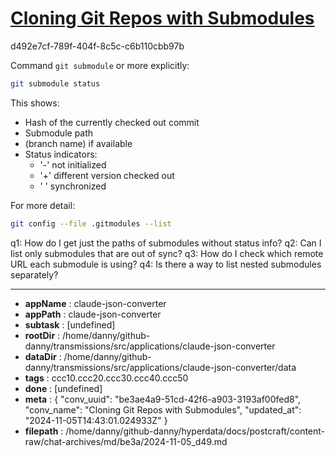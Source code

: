 # [Cloning Git Repos with Submodules](https://claude.ai/chat/be3ae4a9-51cd-42f6-a903-3193af00fed8)

d492e7cf-789f-404f-8c5c-c6b110cbb97b

 Command `git submodule` or more explicitly:
```bash
git submodule status
```

This shows:
- Hash of the currently checked out commit
- Submodule path
- (branch name) if available
- Status indicators: 
  - '-' not initialized
  - '+' different version checked out
  - ' ' synchronized

For more detail:
```bash
git config --file .gitmodules --list
```

q1: How do I get just the paths of submodules without status info?
q2: Can I list only submodules that are out of sync?
q3: How do I check which remote URL each submodule is using?
q4: Is there a way to list nested submodules separately?

---

* **appName** : claude-json-converter
* **appPath** : claude-json-converter
* **subtask** : [undefined]
* **rootDir** : /home/danny/github-danny/transmissions/src/applications/claude-json-converter
* **dataDir** : /home/danny/github-danny/transmissions/src/applications/claude-json-converter/data
* **tags** : ccc10.ccc20.ccc30.ccc40.ccc50
* **done** : [undefined]
* **meta** : {
  "conv_uuid": "be3ae4a9-51cd-42f6-a903-3193af00fed8",
  "conv_name": "Cloning Git Repos with Submodules",
  "updated_at": "2024-11-05T14:43:01.024933Z"
}
* **filepath** : /home/danny/github-danny/hyperdata/docs/postcraft/content-raw/chat-archives/md/be3a/2024-11-05_d49.md